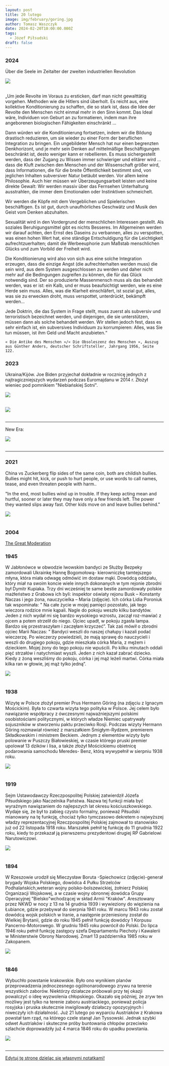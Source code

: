 ```yaml
---
layout: post
title: 20 lutego
image: img/february/goring.jpg
author: Tomasz Waszczyk
date: 2024-02-20T10:00:00.000Z
tags:
  - Józef Piłsudski
draft: false
---
```


### 2024

Über die Seele im Zeitalter der zweiten industriellen Revolution

<img src="./img/february/obsolescence-de-lhomme-20210814.jpg"><br><br>

„Um jede Revolte im Voraus zu ersticken, darf man nicht gewalttätig vorgehen. Methoden wie die Hitlers sind überholt. Es reicht aus, eine kollektive Konditionierung zu schaffen, die so stark ist, dass die Idee der Revolte den Menschen nicht einmal mehr in den Sinn kommt. Das Ideal wäre, Individuen von Geburt an zu formatieren, indem man ihre angeborenen biologischen Fähigkeiten einschränkt ...

Dann würden wir die Konditionierung fortsetzen, indem wir die Bildung drastisch reduzieren, um sie wieder zu einer Form der beruflichen Integration zu bringen. Ein ungebildeter Mensch hat nur einen begrenzten Denkhorizont, und je mehr sein Denken auf mittelmäßige Beschäftigungen beschränkt ist, desto weniger kann er rebellieren. Es muss sichergestellt werden, dass der Zugang zu Wissen immer schwieriger und elitärer wird … dass die Kluft zwischen den Menschen und der Wissenschaft größer wird, dass Informationen, die für die breite Öffentlichkeit bestimmt sind, von jeglichen Inhalten subversiver Natur betäubt werden. Vor allem keine Philosophie. Auch hier müssen wir Überzeugungsarbeit leisten und keine direkte Gewalt: Wir werden massiv über das Fernsehen Unterhaltung ausstrahlen, die immer dem Emotionalen oder Instinktiven schmeichelt.

Wir werden die Köpfe mit dem Vergeblichen und Spielerischen beschäftigen. Es ist gut, durch unaufhörliches Geschwätz und Musik den Geist vom Denken abzuhalten.

Sexualität wird in den Vordergrund der menschlichen Interessen gestellt. Als soziales Beruhigungsmittel gibt es nichts Besseres. Im Allgemeinen werden wir darauf achten, den Ernst des Daseins zu verbannen, alles zu verspotten, was einen hohen Wert hat, eine ständige Entschuldigung für die Leichtigkeit aufrechtzuerhalten; damit die Werbeeuphorie zum Maßstab menschlichen Glücks und zum Vorbild der Freiheit wird.

Die Konditionierung wird also von sich aus eine solche Integration erzeugen, dass die einzige Angst (die aufrechterhalten werden muss) die sein wird, aus dem System ausgeschlossen zu werden und daher nicht mehr auf die Bedingungen zugreifen zu können, die für das Glück notwendig sind. Der so produzierte Massenmensch muss als das behandelt werden, was er ist: ein Kalb, und er muss beaufsichtigt werden, wie es eine Herde sein muss. Alles, was die Klarheit einschläfert, ist sozial gut, alles, was sie zu erwecken droht, muss verspottet, unterdrückt, bekämpft werden...

Jede Doktrin, die das System in Frage stellt, muss zuerst als subversiv und terroristisch bezeichnet werden, und diejenigen, die sie unterstützen, müssen dann als solche behandelt werden. Wir stellen jedoch fest, dass es sehr einfach ist, ein subversives Individuum zu korrumpieren: Alles, was Sie tun müssen, ist ihm Geld und Macht anzubieten.“

`« Die Antike des Menschen »/« Die Obsoleszenz des Menschen », Auszug aus Günther Anders, deutscher Schriftsteller, Jahrgang 1956, Seite 122.`

### 2023

Ukraina/Kijów. Joe Biden przyjechał dokładnie w rocznicę jednych z najtragiczniejszych wydarzeń podczas Euromajdanu w 2014 r. Złożył wieniec pod pomnikiem "Niebiańskiej Sotni".

<img src="./img/february/biden.jpeg"><br><br>

<img src="./img/february/biden2.jpeg"><br><br>

---

New Era:

<img src="./img/february/fb.png"><br><br>

---

### 2021

China vs Zuckerberg flip sides of the same coin, both are childish bullies.
Bullies might hit, kick, or push to hurt people, or use words to call names, tease, and even threaten people with harm..

"In the end, most bullies wind up in trouble. If they keep acting mean and hurtful, sooner or later they may have only a few friends left. The power they wanted slips away fast. Other kids move on and leave bullies behind."

<img src="./img/february/zuck.jpeg"><br><br>

### 2004

<a href="./documents/february/FRBSpeechBernanke-TheGreatModeration--February-20_2004.html" target="_blank">The Great Moderation</a>

### 1945

W Jabłonówce w obwodzie lwowskim bandyci ze Służby Bezpeky zamordowali Ukrainkę Hannę Bogomołową- kierowniczkę tamtejszego młyna, która miała odwagę odmówić im dostaw mąki. Dowódcą oddziału, który miał na swoim koncie wiele innych dokonanych w tym rejonie zbrodni był Dymitr Kupiaka. Trzy dni wcześniej te same bestie zamordowały polskie mażłeństwo z Grabowa ich byli: inspektor oświaty rejonu Busk – Konstanty Naczas i jego żona, nauczycielka – Maria (zdjęcie).
Ich córka Lidia Poroniuk tak wspominała:
" Na całe życie w mojej pamięci pozostało, jak tego wieczora rodzice mnie kąpali. Nagle do pokoju weszło kilku bandytów. Jeden z nich wydał mi się bardzo wysokiego wzrostu, zaczął roz-mawiać z ojcem a potem strzelił do niego. Ojciec upadł, w pokoju zgasła lampa. Bardzo się przestraszyłam i zaczęłam krzyczeć”.
Tak zaś mówił o zbrodni ojciec Marii Naczas:
" Bandyci weszli do naszej chałupy i kazali podać wieczerzę. Po wieczerzy powiedzieli, że mają sprawę do nauczycieli i weszli do drugiego pokoju, gdzie mieszkała córka Maria, z mężem i dzieckiem. Mojej żony do tego pokoju nie wpuścili. Po kilku minutach oddali pięć strzałów i natychmiast wyszli. Jeden z nich kazał zabrać dziecko. Kiedy z żoną weszliśmy do pokoju, córka i jej mąż leżeli martwi. Córka miała kilka ran w głowie, jej mąż tylko jedną”.

<img src="./img/february/bezpieka.jpg"/><br><br>

### 1938

Wizytę w Polsce złożył premier Prus Hermann Göring (na zdjęciu z Ignacym Mościckim). Była to czwarta wizyta tego polityka w Polsce. Jej celem było nawiązanie współpracy z ówczesnymi najważniejszymi polskimi osobistościami politycznymi, w których władze Niemiec upatrywały sojuszników w stworzeniu paktu przeciwko Rosji. Podczas wizyty Hermann Göring rozmawiał również z marszałkiem Śmigłym-Rydzem, premierem Składkowskim i ministrem Beckiem. Jednym z elementów wizyty było polowanie w Puszczy Białowieskiej, w czasie którego pruski premier upolował 13 dzików i lisa, a także złożył Mościckiemu obietnicę podarowania samochodu Meredes- Benz, którą wywypełnił w sierpniu 1938 roku.

<img src="./img/february/goring.jpg"/><br><br>

### 1919

Sejm Ustawodawczy Rzeczpospolitej Polskiej zatwierdził Józefa Piłsudskiego jako Naczelnika Państwa. Nazwa tej funkcji miała być wyraźnym nawiązaniem do najlepszych lat okresu kościuszkowskiego.
Wydaje się, że był to zabieg czysto formalny, ponieważ Piłsudski mianowany na tę funkcję, chociaż tylko tymczasowo dekretem o najwyższej władzy reprezentacyjnej Rzeczpospolitej Polskiej zajmował to stanowisko już od 22 listopada 1918 roku. Marszałek pełnił tę funkcję do 11 grudnia 1922 roku, kiedy to przekazał ją pierwszemu prezydentowi drugiej RP Gabrielowi Narutowiczowi.

<img src="./img/february/pilsudski.jpg"/><br><br>

### 1894

W Rzeszowie urodził się Mieczysław Boruta -Spiechowicz (zdjęcie)-generał brygady Wojska Polskiego, dowódca 4 Pułku Strzelców Podhalańskich,weteran wojny polsko-bolszewickiej, żołnierz Polskiej Organizacji Wojskowej, a w czasie wojny obronnej dowódca Grupy Operacyjnej "Bielsko"wchodzącej w skład Armii "Kraków".
Aresztowany przez NKWD w nocy z 13 na 14 grudnia 1939 i wywieziony do więzienia na Łubiance, gdzie przebywał do sierpnia 1941 roku.
W marcu 1943 roku został dowódcą wojsk polskich w Iranie, a następnie przeniesiony został do Wielkiej Brytanii, gdzie do roku 1945 pełnił funkcję dowódcy 1 Korpusu Pancerno-Motorowego.
W grudniu 1945 roku powrócił do Polski. Do lipca 1946 roku pełnił funkcję zastępcy szefa Departamentu Piechoty i Kawalerii w
Ministerstwie Obrony Narodowej.
Zmarł 13 października 1985 roku w Zakopanem.

<img src="./img/february/boruta.jpg"/><br><br>

### 1846

Wybuchło powstanie krakowskie. Było ono wynikiem planów przeprowadzenia jednoczesnego ogólnonarodowego zrywu na terenie wszystkich zaborów. Niektórzy działacze próbowali przy tej okazji powalczyć o ideę wyzwolenia chłopskiego. Okazało się później, że zryw ten możliwy jest tylko na terenie zaboru austriackiego, ponieważ policja rosyjska i pruska skutecznie inwigilowały działaczy opozycyjnych i niweczyły ich działalność.
Już 21 lutego po wyparciu Austriaków z Krakowa powstał tam rząd, na którego czele stanął Jan Tyssowski. Jednak szybki odwet Austriaków i skuteczne próby buntowania chłopów przeciwko szlachcie doprowadziły już 4 marca 1846 roku do upadku powstania.

<img src="./img/february/powstanie.jpg"/><br><br>

---

<a href="https://github.com/TomaszWaszczyk/historia.waszczyk.com/edit/master/src/content/february-20.md" target="_blank">Edytuj tę stronę dzieląc się własnymi notatkami!</a>

